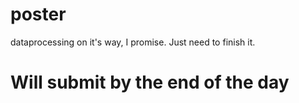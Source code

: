 # poster
dataprocessing
on it's way, I promise. Just need to finish it.

# Will submit by the end of the day
